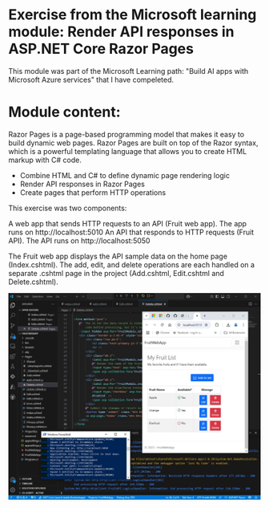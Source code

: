 # Exercise from the Microsoft learning module: Render API responses in ASP.NET Core Razor Pages

This module was part of the Microsoft Learning path: "Build AI apps with Microsoft Azure services"
that I have compeleted.

# Module content:

Razor Pages is a page-based programming model that makes it easy to build dynamic web pages. 
Razor Pages are built on top of the Razor syntax, which is a powerful templating language that 
allows you to create HTML markup with C# code.

- Combine HTML and C# to define dynamic page rendering logic
- Render API responses in Razor Pages
- Create pages that perform HTTP operations

This exercise was two components:

A web app that sends HTTP requests to an API (Fruit web app). The app runs on http://localhost:5010
An API that responds to HTTP requests (Fruit API). The API runs on http://localhost:5050

The Fruit web app displays the API sample data on the home page (Index.cshtml). The add, edit, and delete operations are each 
handled on a separate .cshtml page in the project (Add.cshtml, Edit.cshtml and Delete.cshtml).  

<img src="assets/api_aspnet_razor_github.jpg" alt="Api_AspNetCore_RazorPages"/>
